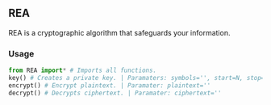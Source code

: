 ## REA
REA is a cryptographic algorithm that safeguards your information.
### Usage
```python
from REA import* # Imports all functions.
key() # Creates a private key. | Paramaters: symbols='', start=N, stop=N
encrypt() # Encrypt plaintext. | Paramater: plaintext=''
decrypt() # Decrypts ciphertext. | Paramater: ciphertext=''
```
